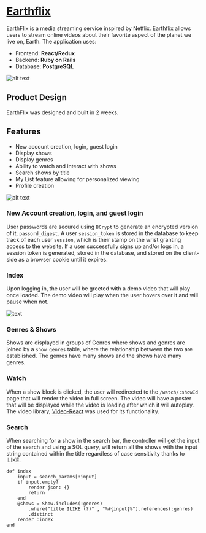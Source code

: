 
# [Earthflix](https://earthflix.herokuapp.com/#/)


EarthFlix is a media streaming service inspired by Netflix. Earthflix allows users to stream online videos about their favorite aspect of the planet we live on, Earth. The application uses:

* Frontend: **React/Redux**
* Backend: **Ruby on Rails** 
* Database: **PostgreSQL**

![alt text](https://earthflix-dev.s3-us-west-1.amazonaws.com/Earthflix_splash_sc.png)

## Product Design

EarthFlix was designed and built in 2 weeks.

## Features

* New account creation, login, guest login
* Display shows
* Display genres
* Ability to watch and interact with shows
* Search shows by title
* My List feature allowing for personalized viewing
* Profile creation

![alt text](https://earthflix-dev.s3-us-west-1.amazonaws.com/earthflix_index_sc.png)

### New Account creation, login, and guest login

User passwords are secured using `BCrypt` to generate an encrypted version of it, `passord_digest`. A user `session_token` is stored in the database to keep track of each user `session`, which is their stamp on the wrist granting access to the website. If a user successfully signs up and/or logs in, a session token is generated, stored in the database, and stored on the client-side as a browser cookie until it expires.

### Index

Upon logging in, the user will be greeted with a demo video that will play once loaded. The demo video will play when the user hovers over it and will pause when not.

![text](https://earthflix-dev.s3-us-west-1.amazonaws.com/earthflix_big_video_sc.png)

### Genres & Shows

Shows are displayed in groups of Genres where shows and genres are joined by a `show_genres` table, where the relationship between the two are established. The genres have many shows and the shows have many genres.

### Watch

When a show block is clicked, the user will redirected to the `/watch/:showId` page that will render the video in full screen. The video will have a poster that will be displayed while the video is loading after which it will autoplay. The video library, [Video-React](https://video-react.js.org) was used for its functionality.

### Search

When searching for a show in the search bar, the controller will get the input of the search and using a SQL query, will return all the shows with the input string contained within the title regardless of case sensitivity thanks to ILIKE. 

```
def index
    input = search_params[:input]
    if input.empty?
        render json: {}
        return
    end
    @shows = Show.includes(:genres)
        .where("title ILIKE (?)" , "%#{input}%").references(:genres)
        .distinct
    render :index
end
```
